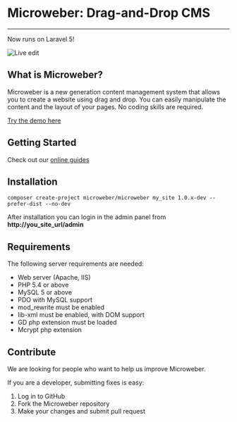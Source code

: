 # Microweber: Drag-and-Drop CMS
---

Now runs on Laravel 5!

![Live edit](http://microweber.com/cdn/microweber_screen_1.jpg "")

## What is Microweber?

Microweber is a new generation content management system that allows you to create a website using drag and drop.
You can easily manipulate the content and the layout of your pages. No coding skills are required.

[Try the demo here](http://demo.microweber.org/admin?username=demo&password=demo)

## Getting Started

Check out our [online guides](http://lab.microweber.com/l5/microweber-docs/guides/)

## Installation

`composer create-project microweber/microweber my_site 1.0.x-dev --prefer-dist --no-dev`

After installation you can login in the admin panel from **http://you_site_url/admin**

## Requirements

The following server requirements are needed:
* Web server (Apache, IIS)
* PHP 5.4 or above
* MySQL 5 or above
* PDO with MySQL support
* mod_rewrite must be enabled
* lib-xml must be enabled, with DOM support
* GD php extension must be loaded
* Mcrypt php extension 

## Contribute
We are looking for people who want to help us improve Microweber. 

If you are a developer, submitting fixes is easy:

1. Log in to GitHub
2. Fork the Microweber repository
3. Make your changes and submit pull request
